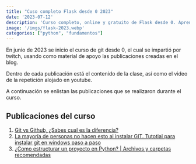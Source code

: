 ```yaml
---
title: "Cuso completo Flask desde 0 2023"
date: '2023-07-12'
description: 'Curso completo, online y gratuito de Flask desde 0. Aprende a crear aplicaciónes web con Flask desde cero con este curso de Flask en español.'
image: '/imgs/flask-2023.webp'
categories: ["python", "fundamentos"]
---
```


En junio de 2023 se inicio el curso de git desde 0, el cual se impartió por twitch, usando como material de apoyo las publicaciones creadas en el blog.

Dentro de cada publicación está el contenido de la clase, así como el video de la repetición alojado en youtube.

A continuación se enlistan las publicaciones que se realizaron durante el curso.

## Publicaciones del curso

1.  [Git vs Github, ¿Sabes cual es la diferencia?](/posts/git-vs-github)
2. [La mayoría de personas no hacen esto al instalar GIT. Tutotial para instalar git en windows paso a paso](/posts/instalar-git-windows)
3. [¿Como estructurar un proyecto en Python? | Archivos y carpetas recomendadas](/posts/estructura-python)